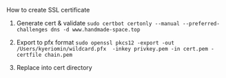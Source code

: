 How to create SSL certificate
1) Generate cert & validate `sudo certbot certonly --manual --preferred-challenges dns -d www.handmade-space.top `

2) Export to pfx format `sudo openssl pkcs12 -export -out /Users/kyeriomin/wildcard.pfx  -inkey privkey.pem -in cert.pem -certfile chain.pem`
3) Replace into cert directory